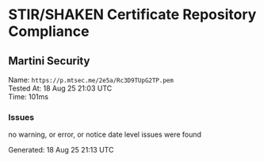 # STIR/SHAKEN Certificate Repository Compliance

## Martini Security

Name: `https://p.mtsec.me/2e5a/Rc3D9TUpG2TP.pem`\
Tested At: 18 Aug 25 21:03 UTC\
Time: 101ms

### Issues

no warning, or error, or notice date level issues were found

Generated: 18 Aug 25 21:13 UTC